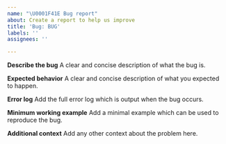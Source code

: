 ```yaml
---
name: "\U0001F41E Bug report"
about: Create a report to help us improve
title: 'Bug: BUG'
labels: ''
assignees: ''

---
```


**Describe the bug**
A clear and concise description of what the bug is.

**Expected behavior**
A clear and concise description of what you expected to happen.

**Error log**
Add the full error log which is output when the bug occurs.

**Minimum working example**
Add a minimal example which can be used to reproduce the bug.

**Additional context**
Add any other context about the problem here.
